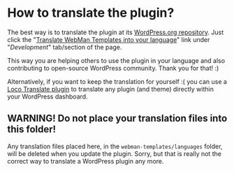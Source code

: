 # How to translate the plugin?

The best way is to translate the plugin at its [WordPress.org repository](https://wordpress.org/plugins/webman-templates/). Just click the "[Translate WebMan Templates into your language](https://translate.wordpress.org/projects/wp-plugins/webman-templates)" link under "_Development_" tab/section of the page.

This way you are helping others to use the plugin in your language and also contributing to open-source WordPress community. Thank you for that! :)

Alternatively, if you want to keep the translation for yourself :( you can use a [Loco Translate plugin](https://wordpress.org/plugins/loco-translate/) to translate any plugin (and theme) directly within your WordPress dashboard.

## WARNING! Do not place your translation files into this folder!

Any translation files placed here, in the `webman-templates/languages` folder, will be deleted when you update the plugin. Sorry, but that is really not the correct way to translate a WordPress plugin any more.

